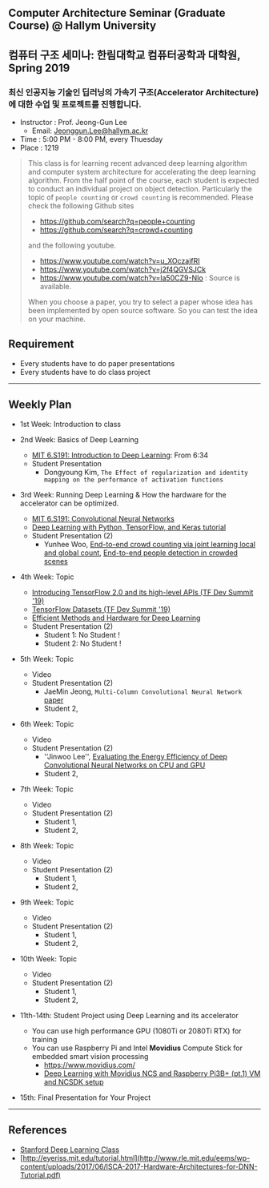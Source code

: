 ## Computer Architecture Seminar (Graduate Course) @ Hallym University
## 컴퓨터 구조 세미나: 한림대학교 컴퓨터공학과 대학원, Spring 2019

### 최신 인공지능 기술인 딥러닝의 가속기 구조(Accelerator Architecture)에 대한 수업 및 프로젝트를 진행합니다.

- Instructor : Prof. Jeong-Gun Lee
   - Email: Jeonggun.Lee@hallym.ac.kr
- Time : 5:00 PM - 8:00 PM, every Thuesday 
- Place : 1219

> This class is for learning recent advanced deep learning algorithm and computer system architecture for accelerating the deep learning algorithm. From the half point of the course, each student is expected to conduct an individual project on object detection. Particularly the topic of ``people counting`` or ``crowd counting`` is recommended.
> Please check the following Github sites
>
>   - https://github.com/search?q=people+counting
>   - https://github.com/search?q=crowd+counting
> 
> and the following youtube.
>
>   - https://www.youtube.com/watch?v=u_XOczajfRI
>   - https://www.youtube.com/watch?v=j2f4QGVSJCk
>   - https://www.youtube.com/watch?v=la50CZ9-NIo : Source is available.
>
> When you choose a paper, you try to select a paper whose idea has been implemented by open source software. So you can test the idea on your machine.

## Requirement
 - Every students have to do paper presentations
 - Every students have to do class project
 
*  *  *
## Weekly Plan

- 1st Week: Introduction to class

- 2nd Week: Basics of Deep Learning
   - [MIT 6.S191: Introduction to Deep Learning](https://www.youtube.com/watch?v=5v1JnYv_yWs&list=PLtBw6njQRU-rwp5__7C0oIVt26ZgjG9NI): From 6:34  
   - Student Presentation
      - Dongyoung Kim, ``The Effect of regularization and identity mapping on the performance of activation functions``
      
- 3rd Week: Running Deep Learning & How the hardware for the accelerator can be optimized.
   - [MIT 6.S191: Convolutional Neural Networks](https://www.youtube.com/watch?v=H-HVZJ7kGI0&index=3&list=PLtBw6njQRU-rwp5__7C0oIVt26ZgjG9NI)
   - [Deep Learning with Python, TensorFlow, and Keras tutorial](https://www.youtube.com/watch?v=wQ8BIBpya2k)
   - Student Presentation (2)
      - Yunhee Woo, [End-to-end crowd counting via joint learning local and global count](https://ieeexplore.ieee.org/abstract/document/7532551?fbclid=IwAR1YBIYBuCsJl5tnK704k0YzSpAHeVWAH4Y4YRwVIRBv2P5hvuexn4g3ejk), [End-to-end people detection in crowded scenes](https://arxiv.org/abs/1506.04878)

- 4th Week: Topic
   - [Introducing TensorFlow 2.0 and its high-level APIs (TF Dev Summit '19)](https://www.youtube.com/watch?v=k5c-vg4rjBw)
   - [TensorFlow Datasets (TF Dev Summit '19)](https://www.youtube.com/watch?v=-nTe44WT0ZI)
   - [Efficient Methods and Hardware for Deep Learning](https://www.youtube.com/watch?v=eZdOkDtYMoo&t=25s)
   - Student Presentation (2)
      - Student 1: No Student !
      - Student 2: No Student !

- 5th Week: Topic
   - Video 
   - Student Presentation (2)
      - JaeMin Jeong, `Multi-Column Convolutional Neural Network` [paper](https://www.semanticscholar.org/paper/Single-Image-Crowd-Counting-via-Multi-Column-Neural-Zhang-Zhou/427d6d9bc05b07c85fc6b2e52f12132f79a28f6c)
      - Student 2, 

- 6th Week: Topic
   - Video 
   - Student Presentation (2)
      - ''Jinwoo Lee'', [Evaluating the Energy Efficiency of Deep Convolutional Neural Networks on CPU and GPU](https://o365hallym-my.sharepoint.com/:b:/g/personal/m18525_s_hallym_ac_kr/EYmgNqNF5CFOhT-TP2NOHhQBc4Rhzf_55GUriN7HBFLdmw?e=G8ncRz)
      - Student 2, 

- 7th Week: Topic
   - Video 
   - Student Presentation (2)
      - Student 1, 
      - Student 2, 

- 8th Week: Topic
   - Video 
   - Student Presentation (2)
      - Student 1, 
      - Student 2, 

- 9th Week: Topic
   - Video 
   - Student Presentation (2)
      - Student 1, 
      - Student 2, 

- 10th Week: Topic
   - Video 
   - Student Presentation (2)
      - Student 1, 
      - Student 2, 


- 11th-14th: Student Project using Deep Learning and its accelerator
   - You can use high performance GPU (1080Ti or 2080Ti RTX) for training
   - You can use Raspberry Pi and Intel **Movidius** Compute Stick for embedded smart vision processing
      - https://www.movidius.com/
      - [Deep Learning with Movidius NCS and Raspberry Pi3B+ (pt.1) VM and NCSDK setup](https://www.youtube.com/watch?v=p8o284gBSqo)
      
- 15th: Final Presentation for Your Project


*  *  * 
## References
- [Stanford Deep Learning Class](https://www.youtube.com/watch?v=vT1JzLTH4G4&list=PLC1qU-LWwrF64f4QKQT-Vg5Wr4qEE1Zxk)
- [http://eyeriss.mit.edu/tutorial.html](http://www.rle.mit.edu/eems/wp-content/uploads/2017/06/ISCA-2017-Hardware-Architectures-for-DNN-Tutorial.pdf)
